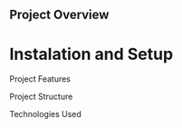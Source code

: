 ## Project Overview

# Instalation and Setup

Project Features

Project Structure

Technologies Used